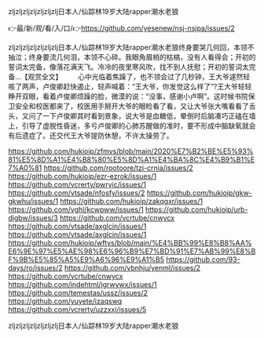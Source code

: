 zljzljzljzljzljzljzlj日本人/仙踪林19岁大陆rapper潮水老狼

👉最/新/观/看/入/口/👉https://github.com/yesenew/nsj-nsjpa/issues/2

zljzljzljzljzljzljzlj日本人/仙踪林19岁大陆rapper潮水老狼终身要哭几何回，本领不抽泣；终身要流几何泪，本领不心碎。我眼角眉梢的枯槁，没有人看得会；开初的誓词太完备，像落花满天飞。冷冷的夜里寒风吹，找不到人抚慰；开初的誓词太完备...【观赏全文】
　　心中光临着焦躁了，也不领会过了几秒钟，王大爷遽然轻咳了两声，卢俊卿赶快遏止，轻声喊着：“王大爷，你发觉这么样了”?王大爷轻轻睁开双眼，看着卢俊卿烦躁的脸，微漠的说：“没事，感谢小卢啊”。这时候书院保卫安全和校医都来了，校医用手掰开大爷的眼睑看了看，又让大爷张大嘴看看了舌头，又问了一下卢俊卿其时看到景象，说大爷是血糖低，晕倒时后脑凑巧正磕在墙上，引导了虚脱性昏迷，多亏卢俊卿的心肺苏醒做的准时，要不形成中脑缺氧就会有后遗症了。还交代王大爷提防休憩，不许太操劳了。


https://github.com/hukioip/zfmvs/blob/main/2020%E7%B2%BE%E5%93%81%E5%8D%A1%E4%B8%80%E5%8D%A1%E4%BA%8C%E4%B9%B1%E7%A0%81
https://github.com/rootoore/tzi-crnia/issues/2
https://github.com/hukioip/ezr-ezrok/issues/1
https://github.com/vcrerty/pwryic/issues/1
https://github.com/vtsade/nfosfy/issues/2
https://github.com/hukioip/gkw-gkwhu/issues/1
https://github.com/hukioip/zakqgxr/issues/1
https://github.com/vghl/kcwpww/issues/1
https://github.com/hukioip/urb-djgbw/issues/3
https://github.com/vcrtube/cnwycx
https://github.com/vtsade/axglcin/issues/1
https://github.com/vtsade/axglcin/issues/1
https://github.com/hukioip/wftys/blob/main/%E4%BB%99%E8%B8%AA%E6%9E%97%E5%AE%98%E6%96%B9%E7%BD%91%E7%AB%99%E8%BF%9B%E5%85%A5%E9%A6%96%E9%A1%B5
https://github.com/93-days/ro/issues/2
https://github.com/vbnhju/yenml/issues/2
https://github.com/vcrtube/cnwycx
https://github.com/indehtml/igrwywx/issues/1
https://github.com/temestas/ussz/issues/2
https://github.com/yuyete/izaqswq
https://github.com/vcrerty/uzzxxj/issues/5

zljzljzljzljzljzljzlj日本人/仙踪林19岁大陆rapper潮水老狼
